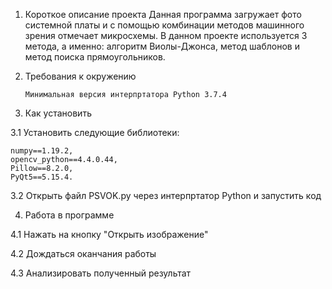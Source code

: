 1.	Короткое описание проекта
	Данная программа загружает фото системной платы и с помощью комбинации методов машинного зрения отмечает микросхемы. В данном проекте используется 3 метода, а именно: алгоритм Виолы-Джонса, метод шаблонов и метод поиска прямоугольников.
2.	Требования к окружению
		
		Минимальная версия интерпртатора Python 3.7.4
3.	Как установить 
	
3.1	Установить следующие библиотеки:

	numpy==1.19.2,
	opencv_python==4.4.0.44,
	Pillow==8.2.0,
	PyQt5==5.15.4.
	
3.2	Открыть файл PSVOK.py через интерпртатор Python и запустить код

4.	Работа в программе 

4.1	Нажать на кнопку "Открыть изображение"

4.2	Дождаться оканчания работы 

4.3	Анализировать полученный результат

	
